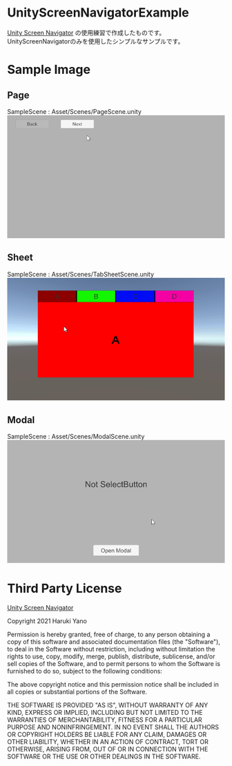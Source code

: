# UnityScreenNavigatorExample
[Unity Screen Navigator](https://github.com/Haruma-K/UnityScreenNavigator) の使用練習で作成したものです。<br>
UnityScreenNavigatorのみを使用したシンプルなサンプルです。


# Sample Image

## Page
SampleScene : Asset/Scenes/PageScene.unity
![Page](Doc/Images/Animation03.gif)
## Sheet
SampleScene : Asset/Scenes/TabSheetScene.unity
![Sheet](Doc/Images/Animation02.gif)
## Modal
SampleScene : Asset/Scenes/ModalScene.unity
![Modal](Doc/Images/Animation01.gif)



# Third Party License

[Unity Screen Navigator](https://github.com/Haruma-K/UnityScreenNavigator)

Copyright 2021 Haruki Yano

Permission is hereby granted, free of charge, to any person obtaining a copy of this software and associated documentation files (the "Software"), to deal in the Software without restriction, including without limitation the rights to use, copy, modify, merge, publish, distribute, sublicense, and/or sell copies of the Software, and to permit persons to whom the Software is furnished to do so, subject to the following conditions:

The above copyright notice and this permission notice shall be included in all copies or substantial portions of the Software.

THE SOFTWARE IS PROVIDED "AS IS", WITHOUT WARRANTY OF ANY KIND, EXPRESS OR IMPLIED, INCLUDING BUT NOT LIMITED TO THE WARRANTIES OF MERCHANTABILITY, FITNESS FOR A PARTICULAR PURPOSE AND NONINFRINGEMENT. IN NO EVENT SHALL THE AUTHORS OR COPYRIGHT HOLDERS BE LIABLE FOR ANY CLAIM, DAMAGES OR OTHER LIABILITY, WHETHER IN AN ACTION OF CONTRACT, TORT OR OTHERWISE, ARISING FROM, OUT OF OR IN CONNECTION WITH THE SOFTWARE OR THE USE OR OTHER DEALINGS IN THE SOFTWARE.
